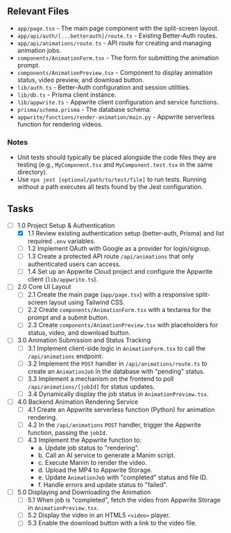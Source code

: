 ## Relevant Files

- `app/page.tsx` - The main page component with the split-screen layout.
- `app/api/auth/[...betterauth]/route.ts` - Existing Better-Auth routes.
- `app/api/animations/route.ts` - API route for creating and managing animation jobs.
- `components/AnimationForm.tsx` - The form for submitting the animation prompt.
- `components/AnimationPreview.tsx` - Component to display animation status, video preview, and download button.
- `lib/auth.ts` - Better-Auth configuration and session utilities.
- `lib/db.ts` - Prisma client instance.
- `lib/appwrite.ts` - Appwrite client configuration and service functions.
- `prisma/schema.prisma` - The database schema.
- `appwrite/functions/render-animation/main.py` - Appwrite serverless function for rendering videos.

### Notes

- Unit tests should typically be placed alongside the code files they are testing (e.g., `MyComponent.tsx` and `MyComponent.test.tsx` in the same directory).
- Use `npx jest [optional/path/to/test/file]` to run tests. Running without a path executes all tests found by the Jest configuration.

## Tasks

- [ ] 1.0 Project Setup & Authentication
  - [x] 1.1 Review existing authentication setup (better-auth, Prisma) and list required `.env` variables.
  - [ ] 1.2 Implement OAuth with Google as a provider for login/signup.
  - [ ] 1.3 Create a protected API route `/api/animations` that only authenticated users can access.
  - [ ] 1.4 Set up an Appwrite Cloud project and configure the Appwrite client (`lib/appwrite.ts`).
- [ ] 2.0 Core UI Layout
  - [ ] 2.1 Create the main page (`app/page.tsx`) with a responsive split-screen layout using Tailwind CSS.
  - [ ] 2.2 Create `components/AnimationForm.tsx` with a textarea for the prompt and a submit button.
  - [ ] 2.3 Create `components/AnimationPreview.tsx` with placeholders for status, video, and download button.
- [ ] 3.0 Animation Submission and Status Tracking
  - [ ] 3.1 Implement client-side logic in `AnimationForm.tsx` to call the `/api/animations` endpoint.
  - [ ] 3.2 Implement the `POST` handler in `/api/animations/route.ts` to create an `AnimationJob` in the database with "pending" status.
  - [ ] 3.3 Implement a mechanism on the frontend to poll `/api/animations/[jobId]` for status updates.
  - [ ] 3.4 Dynamically display the job status in `AnimationPreview.tsx`.
- [ ] 4.0 Backend Animation Rendering Service
  - [ ] 4.1 Create an Appwrite serverless function (Python) for animation rendering.
  - [ ] 4.2 In the `/api/animations` `POST` handler, trigger the Appwrite function, passing the `jobId`.
  - [ ] 4.3 Implement the Appwrite function to:
    - a. Update job status to "rendering".
    - b. Call an AI service to generate a Manim script.
    - c. Execute Manim to render the video.
    - d. Upload the MP4 to Appwrite Storage.
    - e. Update `AnimationJob` with "completed" status and file ID.
    - f. Handle errors and update status to "failed".
- [ ] 5.0 Displaying and Downloading the Animation
  - [ ] 5.1 When job is "completed", fetch the video from Appwrite Storage in `AnimationPreview.tsx`.
  - [ ] 5.2 Display the video in an HTML5 `<video>` player.
  - [ ] 5.3 Enable the download button with a link to the video file.
